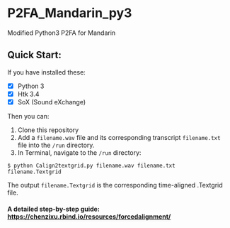 # P2FA_Mandarin_py3
Modified Python3 P2FA for Mandarin

## Quick Start:

If you have installed these:  
- [x] Python 3
- [x] Htk 3.4
- [x] SoX (Sound eXchange)

Then you can:
1. Clone this repository
2. Add a `filename.wav` file and its corresponding transcript `filename.txt` file into the `/run` directory.
3. In Terminal, navigate to the `/run` directory:

```
$ python Calign2textgrid.py filename.wav filename.txt filename.Textgrid
```
The output `filename.Textgrid` is the corresponding time-aligned .Textgrid file.

#### A detailed step-by-step guide: https://chenzixu.rbind.io/resources/forcedalignment/

